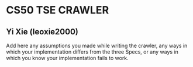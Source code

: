# CS50 TSE CRAWLER
## Yi Xie (leoxie2000)


Add here any assumptions you made while writing the crawler, any ways in which your implementation differs from the three Specs, or any ways in which you know your implementation fails to work.



